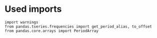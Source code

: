 # Used imports

```text
import warnings
from pandas.tseries.frequencies import get_period_alias, to_offset
from pandas.core.arrays import PeriodArray
```
